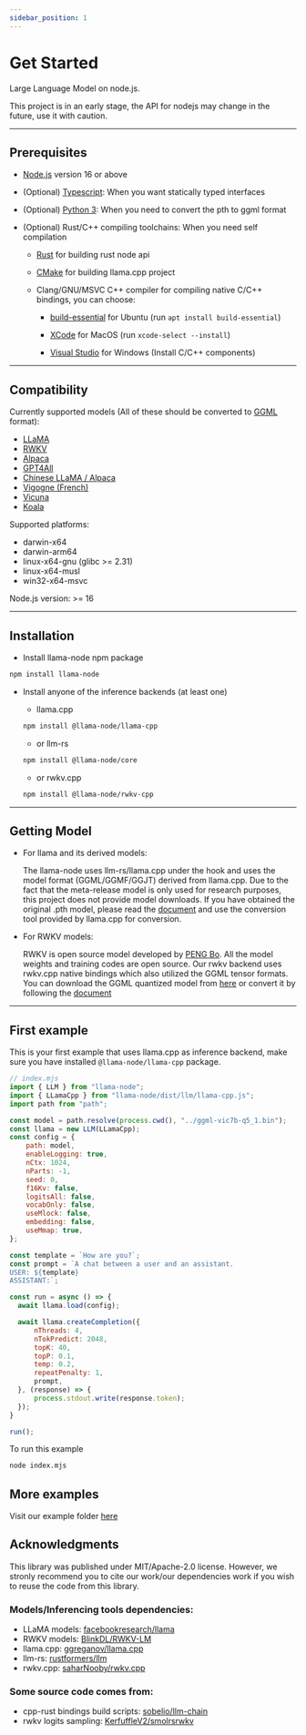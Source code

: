 ```yaml
---
sidebar_position: 1
---
```


# Get Started

Large Language Model on node.js.

This project is in an early stage, the API for nodejs may change in the future, use it with caution.

---

## Prerequisites

- [Node.js](https://nodejs.org/en/download/) version 16 or above
  
- (Optional) [Typescript](https://www.typescriptlang.org/): When you want statically typed interfaces

- (Optional) [Python 3](https://www.python.org/downloads/): When you need to convert the pth to ggml format

- (Optional) Rust/C++ compiling toolchains: When you need self compilation
  
  - [Rust](https://www.rust-lang.org/tools/install) for building rust node api
  
  - [CMake](https://cmake.org/) for building llama.cpp project
  
  - Clang/GNU/MSVC C++ compiler for compiling native C/C++ bindings, you can choose:
    
    - [build-essential](https://packages.ubuntu.com/jammy/build-essential) for Ubuntu (run ```apt install build-essential```)
    
    - [XCode](https://developer.apple.com/xcode/) for MacOS (run ```xcode-select --install```)

    - [Visual Studio](https://visualstudio.microsoft.com/) for Windows (Install C/C++ components)

---

## Compatibility

Currently supported models (All of these should be converted to [GGML](https://github.com/ggerganov/ggml) format):
- [LLaMA](https://github.com/facebookresearch/llama)
- [RWKV](https://github.com/BlinkDL/RWKV-LM)
- [Alpaca](https://github.com/ggerganov/llama.cpp#instruction-mode-with-alpaca)
- [GPT4All](https://github.com/ggerganov/llama.cpp#using-gpt4all)
- [Chinese LLaMA / Alpaca](https://github.com/ymcui/Chinese-LLaMA-Alpaca)
- [Vigogne (French)](https://github.com/bofenghuang/vigogne)
- [Vicuna](https://github.com/ggerganov/llama.cpp/discussions/643#discussioncomment-5533894)
- [Koala](https://bair.berkeley.edu/blog/2023/04/03/koala/)

Supported platforms:
- darwin-x64
- darwin-arm64
- linux-x64-gnu (glibc >= 2.31)
- linux-x64-musl
- win32-x64-msvc

Node.js version: >= 16

---

## Installation

- Install llama-node npm package

```bash
npm install llama-node
```

- Install anyone of the inference backends (at least one)
  
  - llama.cpp
  
  ```bash
  npm install @llama-node/llama-cpp
  ```

  - or llm-rs
  
  ```bash
  npm install @llama-node/core
  ```

  - or rwkv.cpp
  
  ```bash
  npm install @llama-node/rwkv-cpp
  ```

---

## Getting Model

- For llama and its derived models:

  The llama-node uses llm-rs/llama.cpp under the hook and uses the model format (GGML/GGMF/GGJT) derived from llama.cpp. Due to the fact that the meta-release model is only used for research purposes, this project does not provide model downloads. If you have obtained the original .pth model, please read the [document](https://github.com/ggerganov/llama.cpp#prepare-data--run) and use the conversion tool provided by llama.cpp for conversion.

- For RWKV models:
  
  RWKV is open source model developed by [PENG Bo](https://github.com/BlinkDL). All the model weights and training codes are open source. Our rwkv backend uses rwkv.cpp native bindings which also utilized the GGML tensor formats. You can download the GGML quantized model from [here](https://huggingface.co/Malan/ggml-rwkv-4-raven-Q4_1_0) or convert it by following the [document](https://github.com/saharNooby/rwkv.cpp)

---

## First example

This is your first example that uses llama.cpp as inference backend, make sure you have installed ```@llama-node/llama-cpp``` package.

```js
// index.mjs
import { LLM } from "llama-node";
import { LLamaCpp } from "llama-node/dist/llm/llama-cpp.js";
import path from "path";

const model = path.resolve(process.cwd(), "../ggml-vic7b-q5_1.bin");
const llama = new LLM(LLamaCpp);
const config = {
    path: model,
    enableLogging: true,
    nCtx: 1024,
    nParts: -1,
    seed: 0,
    f16Kv: false,
    logitsAll: false,
    vocabOnly: false,
    useMlock: false,
    embedding: false,
    useMmap: true,
};

const template = `How are you?`;
const prompt = `A chat between a user and an assistant.
USER: ${template}
ASSISTANT:`;

const run = async () => {
  await llama.load(config);

  await llama.createCompletion({
      nThreads: 4,
      nTokPredict: 2048,
      topK: 40,
      topP: 0.1,
      temp: 0.2,
      repeatPenalty: 1,
      prompt,
  }, (response) => {
      process.stdout.write(response.token);
  });
}

run();
```

To run this example

```bash
node index.mjs
```

## More examples

Visit our example folder [here](https://github.com/Atome-FE/llama-node/tree/main/example)

## Acknowledgments

This library was published under MIT/Apache-2.0 license. However, we stronly recommend you to cite our work/our dependencies work if you wish to reuse the code from this library.

### Models/Inferencing tools dependencies:

- LLaMA models: [facebookresearch/llama](https://github.com/facebookresearch/llama)
- RWKV models:  [BlinkDL/RWKV-LM](https://github.com/BlinkDL/RWKV-LM)
- llama.cpp:    [ggreganov/llama.cpp](https://github.com/ggerganov/llama.cpp)
- llm-rs:     [rustformers/llm](https://github.com/rustformers/llm)
- rwkv.cpp:     [saharNooby/rwkv.cpp](https://github.com/saharNooby/rwkv.cpp)

### Some source code comes from:

- cpp-rust bindings build scripts:  [sobelio/llm-chain](https://github.com/sobelio/llm-chain)
- rwkv logits sampling:             [KerfuffleV2/smolrsrwkv](https://github.com/KerfuffleV2/smolrsrwkv)